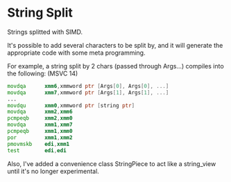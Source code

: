 # String Split

Strings splitted with SIMD.

It's possible to add several characters to be split by, and it will generate the appropriate code with some meta programming.

For example, a string split by 2 chars (passed through Args...) compiles into the following: (MSVC 14)

```asm
movdqa      xmm6,xmmword ptr [Args[0], Args[0], ...]
movdqa      xmm7,xmmword ptr [Args[1], Args[1], ...]
...
movdqu      xmm0,xmmword ptr [string ptr]
movdqa      xmm2,xmm6
pcmpeqb     xmm2,xmm0
movdqa      xmm1,xmm7
pcmpeqb     xmm1,xmm0
por         xmm1,xmm2
pmovmskb    edi,xmm1
test        edi,edi
```

Also, I've added a convenience class StringPiece to act like a string_view until it's no longer experimental.
